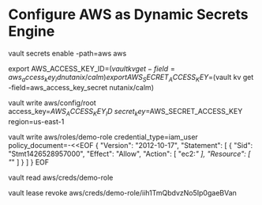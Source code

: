 # Configure AWS as Dynamic Secrets Engine

vault secrets enable -path=aws aws

export AWS_ACCESS_KEY_ID=$(vault kv get -field=aws_access_key_id nutanix/calm)
export AWS_SECRET_ACCESS_KEY=$(vault kv get -field=aws_access_key_secret nutanix/calm)

vault write aws/config/root \
    access_key=$AWS_ACCESS_KEY_ID \
    secret_key=$AWS_SECRET_ACCESS_KEY \
    region=us-east-1

vault write aws/roles/demo-role credential_type=iam_user policy_document=-<<EOF
{
  "Version": "2012-10-17",
  "Statement": [
    {
      "Sid": "Stmt1426528957000",
      "Effect": "Allow",
      "Action": [
        "ec2:*"
      ],
      "Resource": [
        "*"
      ]
    }
  ]
}
EOF

vault read aws/creds/demo-role

vault lease revoke aws/creds/demo-role/iih1TmQbdvzNo5Ip0gaeBVan